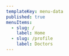 ```yaml
---
templateKey: menu-data
published: true
menuItems:
  - slug: /
    label: Home
  - slug: /profile
    label: Doctors
---
```

